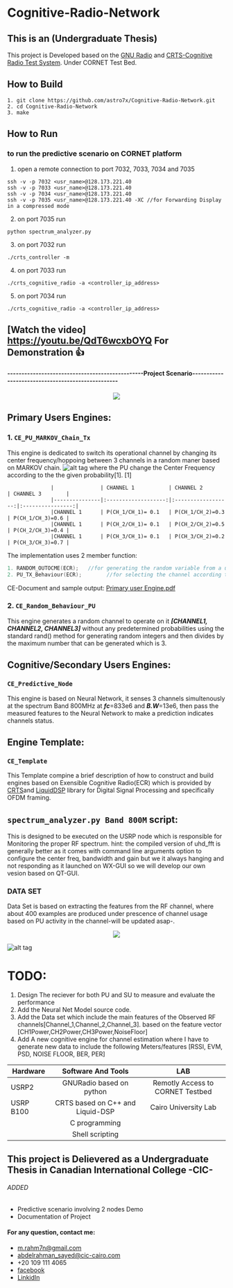 # Cognitive-Radio-Network
## This is an (Undergraduate Thesis) 

This project is Developed based on the [GNU Radio](https://github.com/gnuradio/gnuradio) and [CRTS-Cognitive Radio Test System](https://github.com/ericps1/crts). Under CORNET Test Bed.

## How to Build
```Shell
1. git clone https://github.com/astro7x/Cognitive-Radio-Network.git
2. cd Cognitive-Radio-Network
3. make
```

## How to Run
### to run the predictive scenario on CORNET platform
1. open a remote connection to port 7032, 7033, 7034 and 7035

```Shell
ssh -v -p 7032 <usr_name>@128.173.221.40 
ssh -v -p 7033 <usr_name>@128.173.221.40 
ssh -v -p 7034 <usr_name>@128.173.221.40 
ssh -v -p 7035 <usr_name>@128.173.221.40 -XC //for Forwarding Display in a compressed mode

```
2. on port 7035 run 
```Shell
python spectrum_analyzer.py
```
3. on port 7032 run 
```Shell
./crts_controller -m
```
4. on port 7033 run 
```Shell
./crts_cognitive_radio -a <controller_ip_address>
```
5. on port 7034 run 
```Shell
./crts_cognitive_radio -a <controller_ip_address>
```

<p align="center">

## [Watch the video] https://youtu.be/QdT6wcxbOYQ For Demonstration :+1:

</p>


#### ------------------------------------------------Project Scenario--------------------------------------------------
<p align="center">
  <img src="https://github.com/astro7x/Cognitive-Radio-Network/blob/master/pics/demo.png?raw=true"/>
</p>


## Primary Users Engines:
### 1. ```CE_PU_MARKOV_Chain_Tx```

This engine is dedicated to switch its operational channel by changing its center frequency/hoppoing between 3 channels in a random maner based on MARKOV chain.
![alt tag](https://github.com/astro7x/Cognitive-Radio-Network/blob/master/pics/CH_States.png?raw=true)
where the PU change the Center Frequency according to the the given probability[1].
[1]

                  |               | CHANNEL 1           | CHANNEL 2          | CHANNEL 3        |
                  |---------------|:-------------------:|:------------------:|:----------------:|
                  |CHANNEL 1      | P(CH_1/CH_1)= 0.1   | P(CH_1/CH_2)=0.3   | P(CH_1/CH_3)=0.6 |
                  |CHANNEL 1      | P(CH_2/CH_1)= 0.1   | P(CH_2/CH_2)=0.5   | P(CH_2/CH_3)=0.4 |
                  |CHANNEL 1      | P(CH_3/CH_1)= 0.1   | P(CH_3/CH_2)=0.2   | P(CH_3/CH_3)=0.7 |             


The implementation uses 2 member function:
``` C++
1. RANDOM_OUTOCME(ECR);   //for generating the random variable from a uniform distribution
2. PU_TX_Behaviour(ECR);        //for selecting the channel according the given probabilities 
```
CE-Document and sample output:
[Primary user Engine.pdf](https://github.com/ericps1/crts/files/1082167/Primary.user.Engine.pdf)

### 2. ```CE_Random_Behaviour_PU```

This engine generates a random channel to operate on it **_[CHANNEL1, CHANNEL2, CHANNEL3]_** without any predetermined probabilities using the standard rand() method for generating random integers and then divides by the maximum number that can be generated which is 3.

## Cognitive/Secondary Users Engines:

### ```CE_Predictive_Node```
This engine is based on Neural Network, it senses 3 channels simultenously at the spectrum Band 800MHz at _**fc**_=833e6 and _**B.W**_=13e6, then pass the measured features to the Neural Network to make a prediction indicates channels status.

## Engine Template:
### ```CE_Template```
This Template compine a brief description of how to construct and build engines based on Exensible Cognitive Radio(ECR) which is provided by [CRTS](https://github.com/ericps1/crts)and [LiquidDSP](https://github.com/jgaeddert/liquid-dsp) library for Digital Signal Processing and specifically OFDM framing.

## ```spectrum_analyzer.py Band 800M```  script:
This is designed to be executed on the USRP node which is responsible for Monitoring the proper RF spectrum.
hint: the compiled version of uhd_fft is generally better 
as it comes with command line arguments option to configure the center freq, bandwidth and gain but we it always hanging and not responding as it launched on WX-GUI so we will develop our own vesion based on QT-GUI.

### DATA SET
Data Set is based on extracting the features from the RF channel, where about 400 examples are produced under prescence of channel usage based on PU activity in the channel-will be updated asap-.
<p align="center">
  <img src="https://github.com/astro7x/Cognitive-Radio-Network/blob/master/pics/DATA_SET.png?raw=true"/>
</p>

![alt tag](https://github.com/astro7x/Cognitive-Radio-Network/blob/master/pics/ann2.png?raw=true)

# TODO:
1. Design The reciever for both PU and SU to measure and evaluate the performance
2. Add the Neural Net Model source code.
3. Add the Data set which include the main features of the Observed RF channels[Channel_1,Channel_2,Channel_3]. based on the feature vector [CH1Power,CH2Power,CH3Power,NoiseFloor]
4. Add A new cognitive engine for channel estimation where I have to generate new data to include the following Meters/features [RSSI, EVM, PSD, NOISE FLOOR, BER, PER]

| Hardware        | Software And Tools                      | LAB                             |
| --------------- |:---------------------------------------:|:-------------------------------:|
| USRP2           |GNURadio based on python                 |Remotly Access to CORNET Testbed |
| USRP B100       |CRTS based on C++ and Liquid-DSP         |Cairo University Lab             |
|                 |C programming                            |                                 |
|                 |Shell scripting                          |                                 |
  
  
    
## This project is Delievered as a Undergraduate Thesis in Canadian International College -CIC-
###### ADDED
+ Predictive scenario involving 2 nodes Demo 
+ Documentation of Project

#### For any question, contact me:
* m.rahm7n@gmail.com
* abdelrahman_sayed@cic-cairo.com
* +20 109 111 4065
* [facebook](https://www.facebook.com/mrxastro)
* [LinkidIn](https://eg.linkedin.com/in/mrastro)

